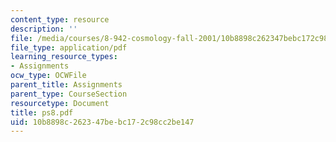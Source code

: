 ```yaml
---
content_type: resource
description: ''
file: /media/courses/8-942-cosmology-fall-2001/10b8898c262347bebc172c98cc2be147_ps8.pdf
file_type: application/pdf
learning_resource_types:
- Assignments
ocw_type: OCWFile
parent_title: Assignments
parent_type: CourseSection
resourcetype: Document
title: ps8.pdf
uid: 10b8898c-2623-47be-bc17-2c98cc2be147
---
```

